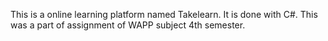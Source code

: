 This is a online learning platform named Takelearn. It is done with C#. This was a part of assignment of WAPP subject 4th semester.

